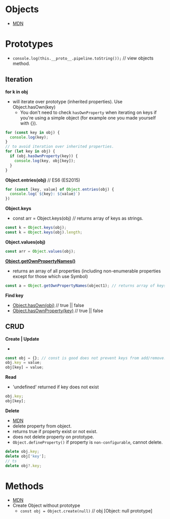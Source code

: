 # Objects

- [MDN](https://developer.mozilla.org/en-US/docs/Web/JavaScript/Guide/Working_with_Objects)

# Prototypes

- `console.log(this.__proto__.pipeline.toString());` // view objects method.

## Iteration

**for k in obj**

- will iterate over prototype (inherited properties). Use Object.hasOwn(key)
  - You don't need to check `hasOwnProperty` when iterating on keys if you're using a simple object (for example one you made yourself with {}).

```js
for (const key in obj) {
  console.log(key);
}
// to avoid iteration over inherited properties.
for (let key in obj) {
  if (obj.hasOwnProperty(key)) {
    console.log(key, obj[key]);
  }
}
```

**Object.entries(obj)** // ES6 (ES2015)

```js
for (const [key, value] of Object.entries(obj) {
  console.log(`${key}: ${value}`)
})
```

**Object.keys**

- const arr = Object.keys(obj) // returns array of keys as strings.

```js
const k = Object.keys(obj);
const k = Object.keys(obj).length;
```

**Object.values(obj)**

```js
const arr = Object.values(obj);
```

**[Object.getOwnPropertyNames()](https://developer.mozilla.org/en-US/docs/Web/JavaScript/Reference/Global_Objects/Object/getOwnPropertyNames)**

- returns an array of all properties (including non-enumerable properties except for those which use Symbol)

```js
const a = Object.getOwnPropertyNames(object1); // returns array of keys
```

**Find key**

- [Object.hasOwn(obj)](https://developer.mozilla.org/en-US/docs/Web/JavaScript/Reference/Global_Objects/Object/hasOwn) // true || false
- [Object.hasOwnProperty(key)](https://developer.mozilla.org/en-US/docs/Web/JavaScript/Reference/Global_Objects/Object/hasOwnProperty) // true || false

## CRUD

**Create | Update**

-

```js
const obj = {}; // const is good does not prevent keys from add/remove.
obj.key = value;
obj[key] = value;
```

**Read**

- 'undefined' returned if key does not exist

```js
obj.key;
obj[key];
```

**Delete**

- [MDN](https://developer.mozilla.org/en-US/docs/Web/JavaScript/Reference/Operators/delete)
- delete property from object.
- returns true if property exist or not exist.
- does not delete property on prototype.
- `Object.defineProperty()` if property is `non-configurable`, cannot delete.

```js
delete obj.key;
delete obj['key'];
// ts
delete obj?.key;
```

# Methods

- [MDN](https://www.digitalocean.com/community/tutorials/how-to-use-object-methods-in-javascript)
- Create Object without prototype
  - `const obj = Object.create(null)` // obj [Object: null prototype]
